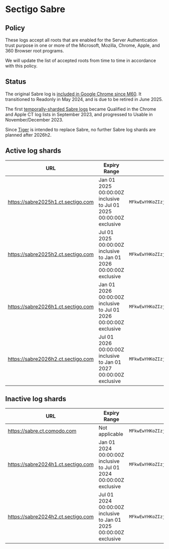 # Sectigo Sabre

## Policy

These logs accept all roots that are enabled for the Server Authentication trust purpose in one or more of the Microsoft, Mozilla, Chrome, Apple, and 360 Browser root programs.

We will update the list of accepted roots from time to time in accordance with this policy.

## Status

The original Sabre log is [included in Google Chrome since M60](https://issues.chromium.org/issues/41308606). It transitioned to Readonly in May 2024, and is due to be retired in June 2025.

The first [temporally-sharded Sabre logs](https://issues.chromium.org/issues/41308606#comment57) became Qualified in the Chrome and Apple CT log lists in September 2023, and progressed to Usable in November/December 2023.

Since [Tiger](crt/tiger) is intended to replace Sabre, no further Sabre log shards are planned after 2026h2.

## Active log shards

| URL | Expiry Range | Public Key (base64) |
|-----|--------------|---------------------|
| https://sabre2025h1.ct.sectigo.com | Jan 01 2025 00:00:00Z inclusive to Jul 01 2025 00:00:00Z exclusive | `MFkwEwYHKoZIzj0CAQYIKoZIzj0DAQcDQgAEfi858egjjrMyBK9NV/bbxXSkem07B1EMWvuAMAXGWgzEdtYGqFdN+9/kgpDCQa5wszGi4/o9XyxdBM20nVWrQQ==` |
| https://sabre2025h2.ct.sectigo.com | Jul 01 2025 00:00:00Z inclusive to Jan 01 2026 00:00:00Z exclusive | `MFkwEwYHKoZIzj0CAQYIKoZIzj0DAQcDQgAEhRMRLXvzk4HkuXzZZDvntYOZZnlZR2pCXta9Yy63kUuuvFbExW4JoNdkGsjBr4mL9VjYuut7g1Lp9OClzc2SzA==` |
| https://sabre2026h1.ct.sectigo.com | Jan 01 2026 00:00:00Z inclusive to Jul 01 2026 00:00:00Z exclusive | `MFkwEwYHKoZIzj0CAQYIKoZIzj0DAQcDQgAEhCa8Nr3YjTyHnuAQr82U2de5UYA0fvdYXHPq6wmTuBB7kJx9x82WQ+1TbpUhRmdR8N62yZ6q4oBtziWBNNdqYA==` |
| https://sabre2026h2.ct.sectigo.com | Jul 01 2026 00:00:00Z inclusive to Jan 01 2027 00:00:00Z exclusive | `MFkwEwYHKoZIzj0CAQYIKoZIzj0DAQcDQgAEzjXK7DkHgtp3J4bk8n7F3Djym6mrjKfA7YMePmobwPCVVroyM0x1fAkH6eE+ZTVj8Em+ctGqna99CMS0jVk9cw==` |

## Inactive log shards

| URL | Expiry Range | Public Key (base64) |
|-----|--------------|---------------------|
| https://sabre.ct.comodo.com | Not applicable | `MFkwEwYHKoZIzj0CAQYIKoZIzj0DAQcDQgAE8m/SiQ8/xfiHHqtls9m7FyOMBg4JVZY9CgiixXGz0akvKD6DEL8S0ERmFe9U4ZiA0M4kbT5nmuk3I85Sk4bagA==` |
| https://sabre2024h1.ct.sectigo.com | Jan 01 2024 00:00:00Z inclusive to Jul 01 2024 00:00:00Z exclusive | `MFkwEwYHKoZIzj0CAQYIKoZIzj0DAQcDQgAELAH2zjG8qhRhUf5reoeuptObx4ctClrIT7VU3MmToADuyhy5p7Z7RzvlT6psFhxwLsjsU1pMIUx+JwsTFF78hQ==` |
| https://sabre2024h2.ct.sectigo.com | Jul 01 2024 00:00:00Z inclusive to Jan 01 2025 00:00:00Z exclusive | `MFkwEwYHKoZIzj0CAQYIKoZIzj0DAQcDQgAEehBMiucie20quo76a0qB1YWuA+//S/xNUz23jLt1CcnqFn7BdxbSwkV0bY3E4Yg339TzYGX8oHXwIGaOSswZ2g==` |
